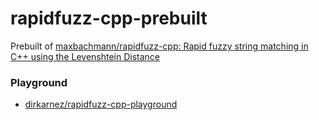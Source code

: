 rapidfuzz-cpp-prebuilt
======================
Prebuilt of [maxbachmann/rapidfuzz-cpp: Rapid fuzzy string matching in C++ using the Levenshtein Distance](https://github.com/maxbachmann/rapidfuzz-cpp)

### Playground
- [dirkarnez/rapidfuzz-cpp-playground](https://github.com/dirkarnez/rapidfuzz-cpp-playground)
